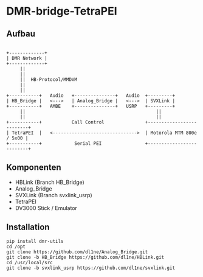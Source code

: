 # DMR-bridge-TetraPEI

## Aufbau

```

+-------------+
| DMR Network |
+-------------+
     ||
     ||
     ||  HB-Protocol/MMDVM
     ||
     ||
+-----------+   Audio   +---------------+   Audio  +---------+
| HB_Bridge |   <--->   | Analog_Bridge |   <--->  | SVXLink |
+-----------+   AMBE    +---------------+   USRP   +---------+
     ||                                                ||
     ||                                                ||
+-----------+           Call Control               +--------------------------+
| TetraPEI  |   <------------------------------->  | Motorola MTM 800e / 5x00 |
+-----------+            Serial PEI                +--------------------------+

```

## Komponenten
- HBLink (Branch HB_Bridge)
- Analog_Bridge
- SVXLink (Branch svxlink_usrp)
- TetraPEI
- DV3000 Stick / Emulator


## Installation
```
pip install dmr-utils
cd /opt
git clone https://github.com/dl1ne/Analog_Bridge.git
git clone -b HB_Bridge https://github.com/dl1ne/HBLink.git
cd /usr/local/src
git clone -b svxlink_usrp https://github.com/dl1ne/svxlink.git
```
